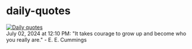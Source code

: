 # daily-quotes
[![Daily quotes](https://github.com/ceepu8/daily-quotes/actions/workflows/daily-quote.yml/badge.svg)](https://github.com/ceepu8/daily-quotes/actions/workflows/daily-quote.yml)<br/>
July 02, 2024 at 12:10 PM: "It takes courage to grow up and become who you really are." - E. E. Cummings
